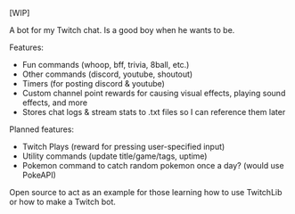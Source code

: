 [WIP]

A bot for my Twitch chat. Is a good boy when he wants to be.

Features:
- Fun commands (whoop, bff, trivia, 8ball, etc.)
- Other commands (discord, youtube, shoutout)
- Timers (for posting discord & youtube)
- Custom channel point rewards for causing visual effects, playing sound effects, and more
- Stores chat logs & stream stats to .txt files so I can reference them later

Planned features:
- Twitch Plays (reward for pressing user-specified input)
- Utility commands (update title/game/tags, uptime)
- Pokemon command to catch random pokemon once a day? (would use PokeAPI)


Open source to act as an example for those learning how to use TwitchLib or how to make a Twitch bot.